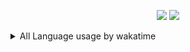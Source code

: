 <p align="center">
  <!-- Credit for the awesome stats cards goes to https://github.com/anuraghazra/github-readme-stats -->
  <img src="https://github-readme-stats.vercel.app/api?username=metruzanca&show_icons=true" />
  <img src="https://github-readme-stats.vercel.app/api/top-langs/?username=metruzanca&layout=compact">
</p>

<details>
  <summary>All Language usage by wakatime</summary>
  <p align="center">
    <img src="https://wakatime.com/share/@Metruzanca/4ae9048e-3267-410f-823f-59ff3021f2ac.png">
  </p>
</details>
